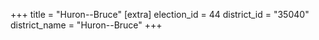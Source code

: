 +++
title = "Huron--Bruce"
[extra]
election_id = 44
district_id = "35040"
district_name = "Huron--Bruce"
+++
